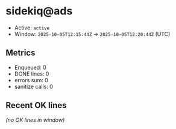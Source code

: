 # sidekiq@ads

- Active: `active`
- Window: `2025-10-05T12:15:44Z` → `2025-10-05T12:20:44Z` (UTC)

## Metrics
- Enqueued: 0
- DONE lines: 0
- errors sum: 0
- sanitize calls: 0

## Recent OK lines
_(no OK lines in window)_
